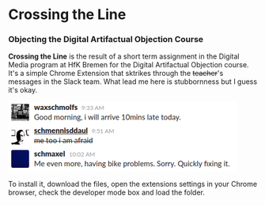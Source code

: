 # Crossing the Line
### Objecting the Digital Artifactual Objection Course

**Crossing the Line** is the result of a short term assignment in the Digital Media program at HfK Bremen for the Digital Artifactual Objection course.
It's a simple Chrome Extension that sktrikes through the ~~teacher~~'s messages in the Slack team.
What lead me here is stubbornness but I guess it's okay.

![Example Screenshot](https://github.com/bsplt/Crossing-the-Line/blob/master/screenshot.png "Example Screenshot")

To install it, download the files, open the extensions settings in your Chrome browser, check the developer mode box and load the folder.
